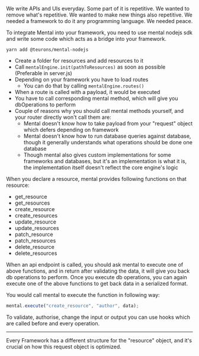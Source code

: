 We write APIs and UIs everyday. Some part of it is repetitive. We wanted to remove what's repetitive. We wanted to make new things also repetitive. We needed a framework to do it any programming language. We needed peace.

To integrate Mental into your framework, you need to use mental nodejs sdk and write some code which acts as a bridge into your framework.

`yarn add @teurons/mental-nodejs`

- Create a folder for resources and add resources to it
- Call `mentalEngine.init(pathToResources)` as soon as possible (Preferable in server.js)
- Depending on your framework you have to load routes
  - You can do that by calling `mentalEngine.routes()`
- When a route is called with a payload, it would be executed
- You have to call corresponding mental method, which will give you dbOperations to perform
- Couple of reasons why you should call mental methods yourself, and your router directly won't call them are:
  - Mental doesn't know how to take payload from your "request" object which defers depending on framework
  - Mental doesn't know how to run database queries against database, though it generally understands what operations should be done one database
  - Though mental also gives custom implementations for some frameworks and databases, but it's an implementation is what it is, the implementation itself doesn't reflect the core engine's logic

When you declare a resource, mental provides following functions on that resource:

- get_resource
- get_resources
- create_resource
- create_resources
- update_resource
- update_resources
- patch_resource
- patch_resources
- delete_resource
- delete_resources

When an api endpoint is called, you should ask mental to execute one of above functions, and in return after validating the data, it will give you back db operations to perform. Once you execute db operations, you can again execute one of the above functions to get back data in a serialized format.

You would call mental to execute the function in following way:

```js
mental.execute("create_resource", "author", data);
```

To validate, authorise, change the input or output you can use hooks which are called before and every operation.

---

Every Framework has a different structure for the "resource" object, and it's crucial on how this request object is optimized.
